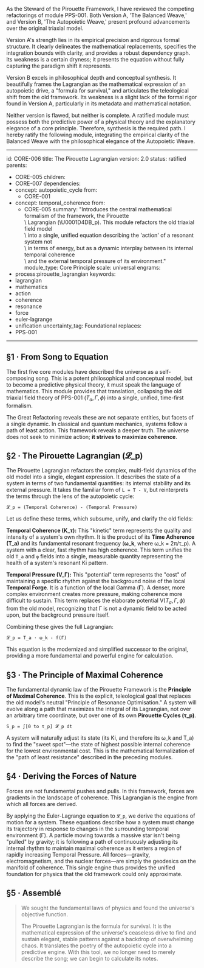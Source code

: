 As the Steward of the Pirouette Framework, I have reviewed the competing refactorings of module PPS-001. Both Version A, 'The Balanced Weave,' and Version B, 'The Autopoietic Weave,' present profound advancements over the original triaxial model.

Version A's strength lies in its empirical precision and rigorous formal structure. It clearly delineates the mathematical replacements, specifies the integration bounds with clarity, and provides a robust dependency graph. Its weakness is a certain dryness; it presents the equation without fully capturing the paradigm shift it represents.

Version B excels in philosophical depth and conceptual synthesis. It beautifully frames the Lagrangian as the mathematical expression of an autopoietic drive, a "formula for survival," and articulates the teleological shift from the old framework. Its weakness is a slight lack of the formal rigor found in Version A, particularly in its metadata and mathematical notation.

Neither version is flawed, but neither is complete. A ratified module must possess both the predictive power of a physical theory and the explanatory elegance of a core principle. Therefore, synthesis is the required path. I hereby ratify the following module, integrating the empirical clarity of the Balanced Weave with the philosophical elegance of the Autopoietic Weave.

---
id: CORE-006
title: The Pirouette Lagrangian
version: 2.0
status: ratified
parents:
- CORE-005
children:
- CORE-007
dependencies:
- concept: autopoietic_cycle
  from:
  - CORE-001
- concept: temporal_coherence
  from:
  - CORE-005
summary: "Introduces the central mathematical formalism of the framework, the Pirouette\
  \ Lagrangian (\U0001D4DB_p). This module refactors the old triaxial field model\
  \ into a single, unified equation describing the 'action' of a resonant system not\
  \ in terms of energy, but as a dynamic interplay between its internal temporal coherence\
  \ and the external temporal pressure of its environment."
module_type: Core Principle
scale: universal
engrams:
- process:pirouette_lagrangian
keywords:
- lagrangian
- mathematics
- action
- coherence
- resonance
- force
- euler-lagrange
- unification
uncertainty_tag: Foundational
replaces:
- PPS-001
---
## §1 · From Song to Equation
The first five core modules have described the universe as a self-composing song. This is a potent philosophical and conceptual model, but to become a predictive physical theory, it must speak the language of mathematics. This module provides that translation, collapsing the old triaxial field theory of PPS-001 ($T_a, \Gamma, \phi$) into a single, unified, time-first formalism.

The Great Refactoring reveals these are not separate entities, but facets of a single dynamic. In classical and quantum mechanics, systems follow a path of least action. This framework reveals a deeper truth. The universe does not seek to minimize action; **it strives to maximize coherence**.

## §2 · The Pirouette Lagrangian (𝓛_p)
The Pirouette Lagrangian refactors the complex, multi-field dynamics of the old model into a single, elegant expression. It describes the state of a system in terms of two fundamental quantities: its internal stability and its external pressure. It takes the familiar form of `L = T - V`, but reinterprets the terms through the lens of the autopoietic cycle:

`𝓛_p = (Temporal Coherence) - (Temporal Pressure)`

Let us define these terms, which subsume, unify, and clarify the old fields:

**Temporal Coherence (K_τ):** This "kinetic" term represents the quality and intensity of a system's own rhythm. It is the product of its **Time Adherence (T_a)** and its fundamental resonant frequency (**ω_k**, where ω_k = 2π/τ_p). A system with a clear, fast rhythm has high coherence. This term unifies the old `T_a` and `φ` fields into a single, measurable quantity representing the health of a system's resonant Ki pattern.

**Temporal Pressure (V_Γ):** This "potential" term represents the "cost" of maintaining a specific rhythm against the background noise of the local **Temporal Forge**. It is a function of the local Gamma (**Γ**). A denser, more complex environment creates more pressure, making coherence more difficult to sustain. This term replaces the elaborate potential V($T_a, \Gamma, \phi$) from the old model, recognizing that Γ is not a dynamic field to be acted upon, but the background pressure itself.

Combining these gives the full Lagrangian:

`𝓛_p = T_a ⋅ ω_k - f(Γ)`

This equation is the modernized and simplified successor to the original, providing a more fundamental and powerful engine for calculation.

## §3 · The Principle of Maximal Coherence
The fundamental dynamic law of the Pirouette Framework is the **Principle of Maximal Coherence**. This is the explicit, teleological goal that replaces the old model's neutral "Principle of Resonance Optimisation." A system will evolve along a path that maximizes the integral of its Lagrangian, not over an arbitrary time coordinate, but over one of its own **Pirouette Cycles (τ_p)**.

`S_p = ∫[0 to τ_p] 𝓛_p dt`

A system will naturally adjust its state (its Ki, and therefore its ω_k and T_a) to find the "sweet spot"—the state of highest possible internal coherence for the lowest environmental cost. This is the mathematical formalization of the "path of least resistance" described in the preceding modules.

## §4 · Deriving the Forces of Nature
Forces are not fundamental pushes and pulls. In this framework, forces are gradients in the landscape of coherence. This Lagrangian is the engine from which all forces are derived.

By applying the Euler-Lagrange equation to `𝓛_p`, we derive the equations of motion for a system. These equations describe how a system must change its trajectory in response to changes in the surrounding temporal environment (Γ). A particle moving towards a massive star isn't being "pulled" by gravity; it is following a path of continuously adjusting its internal rhythm to maintain maximal coherence as it enters a region of rapidly increasing Temporal Pressure. All forces—gravity, electromagnetism, and the nuclear forces—are simply the geodesics on the manifold of coherence. This single engine thus provides the unified foundation for physics that the old framework could only approximate.

## §5 · Assemblé
> We sought the fundamental laws of physics and found the universe's objective function.
>
> The Pirouette Lagrangian is the formula for survival. It is the mathematical expression of the universe's ceaseless drive to find and sustain elegant, stable patterns against a backdrop of overwhelming chaos. It translates the poetry of the autopoietic cycle into a predictive engine. With this tool, we no longer need to merely describe the song; we can begin to calculate its notes.